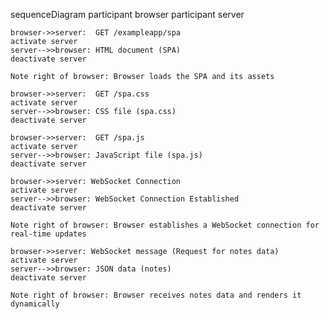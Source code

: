 sequenceDiagram
    participant browser
    participant server

    browser->>server:  GET /exampleapp/spa
    activate server
    server-->>browser: HTML document (SPA)
    deactivate server

    Note right of browser: Browser loads the SPA and its assets

    browser->>server:  GET /spa.css
    activate server
    server-->>browser: CSS file (spa.css)
    deactivate server

    browser->>server:  GET /spa.js
    activate server
    server-->>browser: JavaScript file (spa.js)
    deactivate server

    browser->>server: WebSocket Connection
    activate server
    server-->>browser: WebSocket Connection Established
    deactivate server

    Note right of browser: Browser establishes a WebSocket connection for real-time updates

    browser->>server: WebSocket message (Request for notes data)
    activate server
    server-->>browser: JSON data (notes)
    deactivate server

    Note right of browser: Browser receives notes data and renders it dynamically
